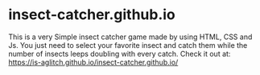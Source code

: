 # insect-catcher.github.io
This is a very Simple insect catcher game made by using HTML, CSS and Js. You just need to select your favorite insect and catch them while the number of insects leeps doubling with every catch.
Check it out at: https://is-aglitch.github.io/insect-catcher.github.io/
